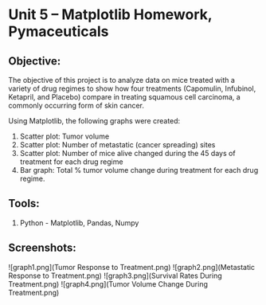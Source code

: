 # Unit 5 – Matplotlib Homework, Pymaceuticals

## **Objective:**
The objective of this project is to analyze data on mice treated with a variety of drug regimes to show how four treatments (Capomulin, Infubinol, Ketapril, and Placebo) compare in treating squamous cell carcinoma, a commonly occurring form of skin cancer. 

Using Matplotlib, the following graphs were created:
1. Scatter plot: Tumor volume 
2. Scatter plot: Number of metastatic (cancer spreading) sites
3. Scatter plot: Number of mice alive changed during the 45 days of treatment for each drug regime
4. Bar graph: Total % tumor volume change during treatment for each drug regime.

## **Tools:**
1. Python -  Matplotlib, Pandas, Numpy

## **Screenshots:**
![graph1.png](Tumor Response to Treatment.png)
![graph2.png](Metastatic Response to Treatment.png)
![graph3.png](Survival Rates During Treatment.png)
![graph4.png](Tumor Volume Change During Treatment.png)
